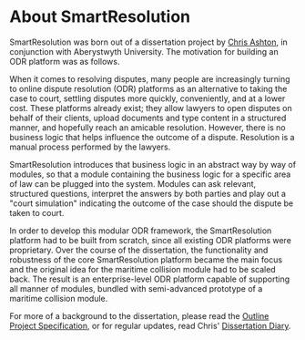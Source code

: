 # About SmartResolution
SmartResolution was born out of a dissertation project by [Chris Ashton](http://twitter.com/ChrisBAshton), in conjunction with Aberystwyth University. The motivation for building an ODR platform was as follows.

When it comes to resolving disputes, many people are increasingly turning to online dispute resolution (ODR) platforms as an alternative to taking the case to court, settling disputes more quickly, conveniently, and at a lower cost. These platforms already exist; they allow lawyers to open disputes on behalf of their clients, upload documents and type content in a structured manner, and hopefully reach an amicable resolution. However, there is no business logic that helps influence the outcome of a dispute. Resolution is a manual process performed by the lawyers.

SmartResolution introduces that business logic in an abstract way by way of modules, so that a module containing the business logic for a specific area of law can be plugged into the system. Modules can ask relevant, structured questions, interpret the answers by both parties and play out a "court simulation" indicating the outcome of the case should the dispute be taken to court.

In order to develop this modular ODR framework, the SmartResolution platform had to be built from scratch, since all existing ODR platforms were proprietary. Over the course of the dissertation, the functionality and robustness of the core SmartResolution platform became the main focus and the original idea for the maritime collision module had to be scaled back. The result is an enterprise-level ODR platform capable of supporting all manner of modules, bundled with semi-advanced prototype of a maritime collision module.

For more of a background to the dissertation, please read the [Outline Project Specification](http://ashton.codes/blog/outline-project-specification/), or for regular updates, read Chris' [Dissertation Diary](http://ashton.codes/blog/category/dissertation/).